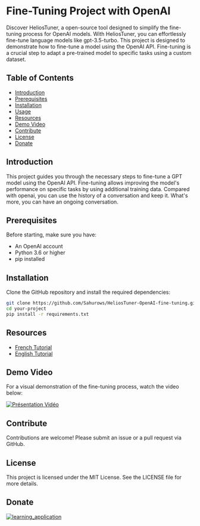 # Fine-Tuning Project with OpenAI

Discover HeliosTuner, a open-source tool designed to simplify the fine-tuning process for OpenAI models. With HeliosTuner, you can effortlessly fine-tune language models like gpt-3.5-turbo.
This project is designed to demonstrate how to fine-tune a model using the OpenAI API. Fine-tuning is a crucial step to adapt a pre-trained model to specific tasks using a custom dataset.

## Table of Contents

- [Introduction](#introduction)
- [Prerequisites](#prerequisites)
- [Installation](#installation)
- [Usage](#usage)
- [Resources](#resources)
- [Demo Video](#demo-video)
- [Contribute](#contribute)
- [License](#license)
- [Donate](#donate)

## Introduction

This project guides you through the necessary steps to fine-tune a GPT model using the OpenAI API. Fine-tuning allows improving the model's performance on specific tasks by using additional training data.
Compared with openai, you can use the history of a conversation and keep it. What's more, you can have an ongoing conversation.

## Prerequisites

Before starting, make sure you have:

- An OpenAI account
- Python 3.6 or higher
- pip installed

## Installation

Clone the GitHub repository and install the required dependencies:

```bash
git clone https://github.com/Sahurows/HeliosTuner-OpenAI-fine-tuning.git
cd your-project
pip install -r requirements.txt
```

## Resources

- [French Tutorial](https://github.com/Sahurows/HeliosTuner-OpenAI-fine-tuning/blob/main/tutorial_fine_tuning_fr.md)
- [English Tutorial](https://github.com/Sahurows/HeliosTuner-OpenAI-fine-tuning/blob/main/tutorial_fine_tuning_en.md)

## Demo Video

For a visual demonstration of the fine-tuning process, watch the video below:

[![Présentation Vidéo](https://i.imgur.com/0pZYOxT.gif)](https://www.youtube.com/watch?v=xTelcVaxK6Q)

## Contribute

Contributions are welcome! Please submit an issue or a pull request via GitHub.

## License

This project is licensed under the MIT License. See the LICENSE file for more details.

## Donate

[![learning_application](https://i.imgur.com/abEFO5o.png)](https://buymeacoffee.com/sahurows)
